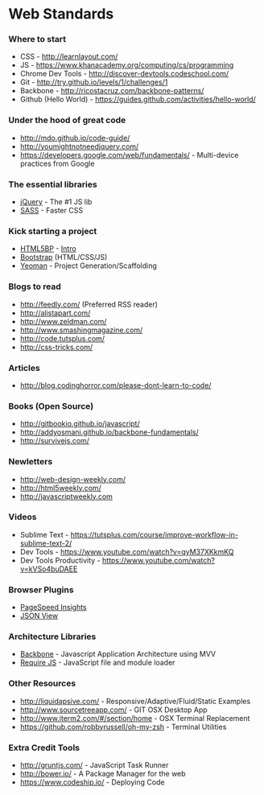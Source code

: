 # Web Standards

### Where to start
* CSS - http://learnlayout.com/
* JS - https://www.khanacademy.org/computing/cs/programming
* Chrome Dev Tools - http://discover-devtools.codeschool.com/
* Git - http://try.github.io/levels/1/challenges/1
* Backbone - http://ricostacruz.com/backbone-patterns/
* Github (Hello World) - https://guides.github.com/activities/hello-world/

### Under the hood of great code
* http://mdo.github.io/code-guide/
* http://youmightnotneedjquery.com/
* https://developers.google.com/web/fundamentals/ - Multi-device practices from Google

### The essential libraries
* [jQuery](http://learn.jquery.com/about-jquery/how-jquery-works/) - The #1 JS lib
* [SASS](http://sass-lang.com) - Faster CSS

### Kick starting  a project
* [HTML5BP](http://html5boilerplate.com/) - [Intro](https://www.youtube.com/watch?v=WkLO-q2wC80)
* [Bootstrap](http://getbootstrap.com/2.3.2/getting-started.html)   (HTML/CSS/JS)
* [Yeoman](http://yeoman.io/) - Project Generation/Scaffolding

### Blogs to read
* http://feedly.com/ (Preferred RSS reader)
* http://alistapart.com/
* http://www.zeldman.com/
* http://www.smashingmagazine.com/
* http://code.tutsplus.com/
* http://css-tricks.com/

### Articles
* http://blog.codinghorror.com/please-dont-learn-to-code/

### Books (Open Source)
* http://gitbookio.github.io/javascript/
* http://addyosmani.github.io/backbone-fundamentals/
* http://survivejs.com/

### Newletters
* http://web-design-weekly.com/
* http://html5weekly.com/
* http://javascriptweekly.com

### Videos
* Sublime Text - https://tutsplus.com/course/improve-workflow-in-sublime-text-2/
* Dev Tools - https://www.youtube.com/watch?v=qyM37XKkmKQ
* Dev Tools Productivity - https://www.youtube.com/watch?v=kVSo4buDAEE

### Browser Plugins
* [PageSpeed Insights](https://chrome.google.com/webstore/detail/pagespeed-insights-by-goo/gplegfbjlmmehdoakndmohflojccocli)
* [JSON View](https://chrome.google.com/webstore/detail/jsonview/chklaanhfefbnpoihckbnefhakgolnmc)

### Architecture Libraries
* [Backbone](http://backbonejs.org) - Javascript Application Architecture using MVV
* [Require JS](http://requirejs.org/) - JavaScript file and module loader

### Other Resources
* http://liquidapsive.com/ - Responsive/Adaptive/Fluid/Static Examples
* http://www.sourcetreeapp.com/ - GIT OSX Desktop App
* http://www.iterm2.com/#/section/home - OSX Terminal Replacement
* https://github.com/robbyrussell/oh-my-zsh - Terminal Utilities

### Extra Credit Tools
* http://gruntjs.com/ - JavaScript Task Runner
* http://bower.io/ - A Package Manager for the web
* https://www.codeship.io/ - Deploying Code





